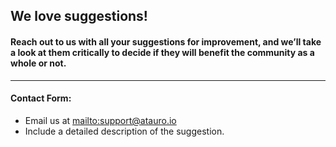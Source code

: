 ## We love suggestions!

#### Reach out to us with all your suggestions for improvement, and we’ll take a look at them critically to decide if they will benefit the community as a whole or not.

***

#### Contact Form:

* Email us at <mailto:support@atauro.io>
* Include a detailed description of the suggestion.
